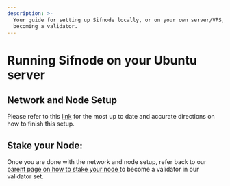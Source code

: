 ```yaml
---
description: >-
  Your guide for setting up Sifnode locally, or on your own server/VPS, and
  becoming a validator.
---
```


# Running Sifnode on your Ubuntu server

## Network and Node Setup

Please refer to this [link](https://github.com/Sifchain/sifchain-validators/blob/master/docs/setup.md) for the most up to date and accurate directions on how to finish this setup.

## Stake your Node:

Once you are done with the network and node setup, refer back to our [parent page on how to stake your node ](https://docs.sifchain.finance/resources/tutorials/running-sifchain-validator-on-kubernetes#stake-your-node)to become a validator in our validator set.
